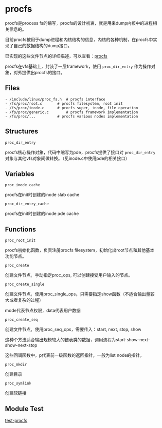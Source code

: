 # procfs

procfs是process fs的缩写，procfs的设计初衷，就是用来dump内核中的进程相关信息的。

目前procfs被用于dump进程和内核结构的信息，内核的各种机制，在procfs中实现了自己的数据结构的dump接口。

已实现的这些文件节点的详细描述，可以查看：[procfs](https://kernel.org/doc/html/latest/filesystems/proc.html)

procfs在vfs基础上，封装了一层framework，使用 `proc_dir_entry` 作为操作对象，对外提供出procfs的接口。

## Files

```
- /include/linux/proc_fs.h	# procfs interface
- /fs/proc/root.c		# procfs filesystem, root init
- /fs/proc/inode.c		# procfs super, inode, file operation
- /fs/proc/generic.c		# procfs framework implementation
- /fs/proc/...			# procfs various nodes implementation
```

## Structures

`proc_dir_entry`

procfs核心操作对象，代码中缩写为pde，procfs提供了接口对 `proc_dir_entry` 对象与其他vfs对象间做转换。（见inode.c中使用pde的相关接口）

## Variables

`proc_inode_cache`

procfs在init时创建的inode slab cache

`proc_dir_entry_cache`

procfs在init时创建的inode pde cache

## Functions

`proc_root_init`

procfs初始化函数，负责注册procfs filesystem，初始化出root节点和其他基本功能节点。

`proc_create`

创建文件节点，手动指定proc_ops, 可以创建接受用户输入的节点。

`proc_create_single`

创建文件节点，使用proc_single_ops，只需要指定show函数（不适合输出量较大或者复杂的过程）

mode代表节点权限，data代表用户数据

`proc_create_seq`

创建文件节点，使用proc_seq_ops，需要传入：start, next, stop, show

这种个方法适合输出规模较大的链表类的数据，调用流程为start-show-next-show-next-stop

这些回调函数中，p代表前一级函数的返回指针，一般为list node的指针。

`proc_mkdir`

创建目录

`proc_symlink`

创建软链接

## Module Test

[test-procfs](https://github.com/kernel-cyrus/kernel-tour/tree/master/tests/test-procfs)